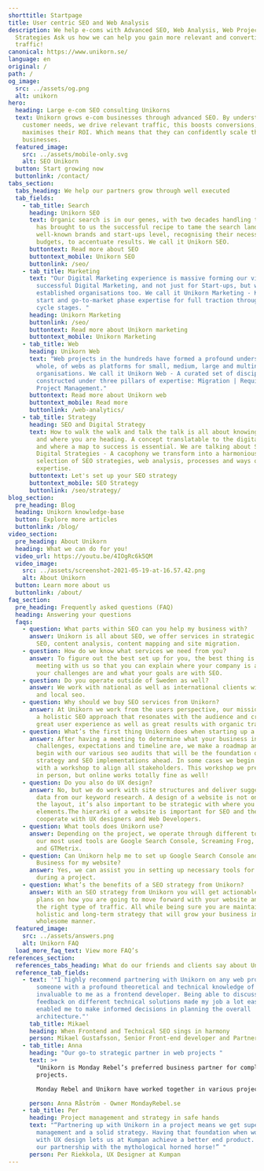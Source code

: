```yaml
---
shorttitle: Startpage
title: User centric SEO and Web Analysis
description: We help e-coms with Advanced SEO, Web Analysis, Web Projects and
  Strategies Ask us how we can help you gain more relevant and converting
  traffic!
canonical: https://www.unikorn.se/
language: en
original: /
path: /
og_image:
  src: ../assets/og.png
  alt: unikorn
hero:
  heading: Large e-com SEO consulting Unikorns
  text: Unikorn grows e-com businesses through advanced SEO. By understanding
    customer needs, we drive relevant traffic, this boosts conversions, and
    maximises their ROI. Which means that they can confidently scale their
    businesses.
  featured_image:
    src: ../assets/mobile-only.svg
    alt: SEO Unikorn
  button: Start growing now
  buttonlink: /contact/
tabs_section:
  tabs_heading: We help our partners grow through well executed
  tab_fields:
    - tab_title: Search
      heading: Unikorn SEO
      text: Organic search is in our genes, with two decades handling the market, it
        has brought to us the successful recipe to tame the search landscape. At
        well-known brands and start-ups level, recognising their necessities and
        budgets, to accentuate results. We call it Unikorn SEO.
      buttontext: Read more about SEO
      buttontext_mobile: Unikorn SEO
      buttonlink: /seo/
    - tab_title: Marketing
      text: "Our Digital Marketing experience is massive forming our view of
        successful Digital Marketing, and not just for Start-ups, but well
        established organisations too. We call it Unikorn Marketing - Kick-off
        start and go-to-market phase expertise for full traction throughout all
        cycle stages. "
      heading: Unikorn Marketing
      buttonlink: /seo/
      buttontext: Read more about Unikorn marketing
      buttontext_mobile: Unikorn Marketing
    - tab_title: Web
      heading: Unikorn Web
      text: "Web projects in the hundreds have formed a profound understanding, as a
        whole, of webs as platforms for small, medium, large and multinational
        organisations. We call it Unikorn Web - A curated set of disciplines
        constructed under three pillars of expertise: Migration | Requirements |
        Project Management."
      buttontext: Read more about Unikorn web
      buttontext_mobile: Read more
      buttonlink: /web-analytics/
    - tab_title: Strategy
      heading: SEO and Digital Strategy
      text: How to walk the walk and talk the talk is all about knowing who you are
        and where you are heading. A concept translatable to the digital scene
        and where a map to success is essential. We are talking about SEO and
        Digital Strategies - A cacophony we transform into a harmonious
        selection of SEO strategies, web analysis, processes and ways of working
        expertise.
      buttontext: Let's set up your SEO strategy
      buttontext_mobile: SEO Strategy
      buttonlink: /seo/strategy/
blog_section:
  pre_heading: Blog
  heading: Unikorn knowledge-base
  button: Explore more articles
  buttonlink: /blog/
video_section:
  pre_heading: About Unikorn
  heading: What we can do for you!
  video_url: https://youtu.be/4IOgRc6k5QM
  video_image:
    src: ../assets/screenshot-2021-05-19-at-16.57.42.png
    alt: About Unikorn
  button: Learn more about us
  buttonlink: /about/
faq_section:
  pre_heading: Frequently asked questions (FAQ)
  heading: Answering your questions
  faqs:
    - question: What parts within SEO can you help my business with?
      answer: Unikorn is all about SEO, we offer services in strategic SEO, technical
        SEO, content analysis, content mapping and site migration.
    - question: How do we know what services we need from you?
      answer: To figure out the best set up for you, the best thing is to set up a
        meeting with us so that you can explain where your company is at, what
        your challenges are and what your goals are with SEO.
    - question: Do you operate outside of Sweden as well?
      answer: We work with national as well as international clients with both global
        and local seo.
    - question: Why should we buy SEO services from Unikorn?
      answer: At Unikorn we work from the users perspective, our mission is to create
        a holistic SEO approach that resonates with the audience and creates a
        great user experience as well as great results with organic traffic.
    - question: What’s the first thing Unikorn does when starting up a project?
      answer: After having a meeting to determine what your business individual
        challenges, expectations and timeline are, we make a roadmap and then
        begin with our various seo audits that will be the foundation of the
        strategy and SEO implementations ahead. In some cases we begin a project
        with a workshop to align all stakeholders. This workshop we prefer to do
        in person, but online works totally fine as well!
    - question: Do you also do UX design?
      answer: No, but we do work with site structures and deliver suggestions based on
        data from our keyword research. A design of a website is not only about
        the layout, it’s also important to be strategic with where you place
        elements.The hierarki of a website is important for SEO and therefore we
        cooperate with UX designers and Web Developers.
    - question: What tools does Unikorn use?
      answer: Depending on the project, we operate through different tools. Some of
        our most used tools are Google Search Console, Screaming Frog, SEMrush
        and GTMetrix.
    - question: Can Unikorn help me to set up Google Search Console and Google My
        Business for my website?
      answer: Yes, we can assist you in setting up necessary tools for your business
        during a project.
    - question: What’s the benefits of a SEO strategy from Unikorn?
      answer: With an SEO strategy from Unikorn you will get actionable insights and
        plans on how you are going to move forward with your website and attract
        the right type of traffic. All while being sure you are maintaining a
        holistic and long-term strategy that will grow your business in a
        wholesome manner.
  featured_image:
    src: ../assets/answers.png
    alt: Unikorn FAQ
  load_more_faq_text: View more FAQ’s
references_section:
  references_tabs_heading: What do our friends and clients say about Unikorn
  reference_tab_fields:
    - text: '"I highly recommend partnering with Unikorn on any web project. Having
        someone with a profound theoretical and technical knowledge of SEO was
        invaluable to me as a frontend developer. Being able to discuss and get
        feedback on different technical solutions made my job a lot easier and
        enabled me to make informed decisions in planning the overall
        architecture."'
      tab_title: Mikael
      heading: When Frontend and Technical SEO sings in harmony
      person: Mikael Gustafsson, Senior Front-end developer and Partner @ Weahead AB
    - tab_title: Anna
      heading: "Our go-to strategic partner in web projects "
      text: >+
        "Unikorn is Monday Rebel’s preferred business partner for complex web
        projects. 

        Monday Rebel and Unikorn have worked together in various projects, where Unikorn has proven to be very comfortable with complex business models, while always keeping a laser focus on the end user."

      person: Anna Råström - Owner MondayRebel.se
    - tab_title: Per
      heading: Project management and strategy in safe hands
      text: "“Partnering up with Unikorn in a project means we get superb project
        management and a solid strategy. Having that foundation when working
        with UX design lets us at Kumpan achieve a better end product. Long live
        our partnership with the mythological horned horse!” "
      person: Per Riekkola, UX Designer at Kumpan
---
```

